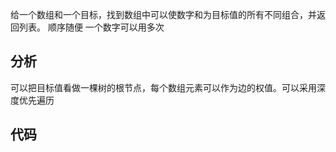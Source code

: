 给一个数组和一个目标，找到数组中可以使数字和为目标值的所有不同组合，并返回列表。
顺序随便
一个数字可以用多次
## 分析
可以把目标值看做一棵树的根节点，每个数组元素可以作为边的权值。可以采用深度优先遍历

## 代码
